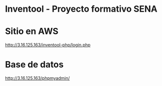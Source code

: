 ﻿# Inventool - Proyecto formativo SENA
 
 # Sitio en AWS
http://3.16.125.163/inventool-php/login.php

# Base de datos
http://3.16.125.163/phpmyadmin/
